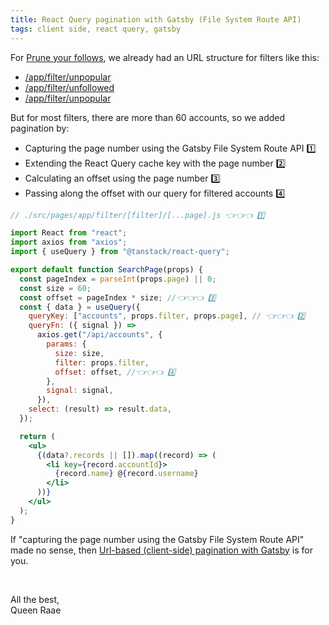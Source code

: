 ```yaml
---
title: React Query pagination with Gatsby (File System Route API)
tags: client side, react query, gatsby
---
```


For [Prune your follows](https://pruneyourfollows.com), we already had an URL structure for filters like this:

- [/app/filter/unpopular](https://pruneyourfollows.com/app/filter/unpopular)
- [/app/filter/unfollowed](https://pruneyourfollows.com/app/filter/unfollowed)
- [/app/filter/unpopular](https://pruneyourfollows.com/app/filter/unpopular)

But for most filters, there are more than 60 accounts, so we added pagination by:

- Capturing the page number using the Gatsby File System Route API 1️⃣
- Extending the React Query cache key with the page number 2️⃣
- Calculating an offset using the page number 3️⃣
- Passing along the offset with our query for filtered accounts 4️⃣

```jsx
// ./src/pages/app/filter/[filter]/[...page].js 👈👈👈 1️⃣

import React from "react";
import axios from "axios";
import { useQuery } from "@tanstack/react-query";

export default function SearchPage(props) {
  const pageIndex = parseInt(props.page) || 0;
  const size = 60;
  const offset = pageIndex * size; //👈👈👈 3️⃣
  const { data } = useQuery({
    queryKey: ["accounts", props.filter, props.page], // 👈👈👈 2️⃣
    queryFn: ({ signal }) =>
      axios.get("/api/accounts", {
        params: {
          size: size,
          filter: props.filter,
          offset: offset, //👈👈👈 4️⃣
        },
        signal: signal,
      }),
    select: (result) => result.data,
  });

  return (
    <ul>
      {(data?.records || []).map((record) => (
        <li key={record.accountId}>
          {record.name} @{record.username}
        </li>
      ))}
    </ul>
  );
}
```

If "capturing the page number using the Gatsby File System Route API" made no sense, then [Url-based (client-side) pagination with Gatsby](/2022-12-01-url-based-pagination/) is for you.

&nbsp;

All the best,\
Queen Raae
